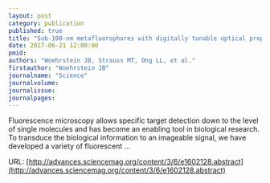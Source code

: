 ```yaml
---
layout: post
category: publication
published: true
title: "Sub-100-nm metafluorophores with digitally tunable optical properties self-assembled from DNA"
date: 2017-06-21 12:00:00
pmid: 
authors: "Woehrstein JB, Strauss MT, Ong LL, et al."
firstauthor: "Woehrstein JB"
journalname: "Science"
journalvolume: 
journalissue: 
journalpages: 
---
```


Fluorescence microscopy allows specific target detection down to the level of single molecules and has become an enabling tool in biological research. To transduce the biological information to an imageable signal, we have developed a variety of fluorescent …

URL: [http://advances.sciencemag.org/content/3/6/e1602128.abstract](http://advances.sciencemag.org/content/3/6/e1602128.abstract)
